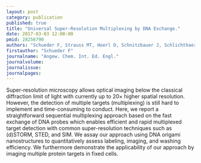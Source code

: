 ```yaml
---
layout: post
category: publication
published: true
title: "Universal Super-Resolution Multiplexing by DNA Exchange."
date: 2017-03-03 12:00:00
pmid: 28256790
authors: "Schueder F, Strauss MT, Hoerl D, Schnitzbauer J, Schlichthaerle T, Strauss S, Yin P, Harz H, Leonhardt H, Jungmann R"
firstauthor: "Schueder F"
journalname: "Angew. Chem. Int. Ed. Engl."
journalvolume: 
journalissue: 
journalpages: 
---
```


Super-resolution microscopy allows optical imaging below the classical diffraction limit of light with currently up to 20× higher spatial resolution. However, the detection of multiple targets (multiplexing) is still hard to implement and time-consuming to conduct. Here, we report a straightforward sequential multiplexing approach based on the fast exchange of DNA probes which enables efficient and rapid multiplexed target detection with common super-resolution techniques such as (d)STORM, STED, and SIM. We assay our approach using DNA origami nanostructures to quantitatively assess labeling, imaging, and washing efficiency. We furthermore demonstrate the applicability of our approach by imaging multiple protein targets in fixed cells.

